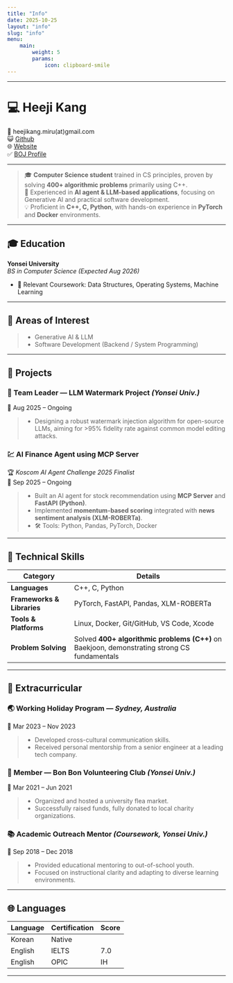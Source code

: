 ```yaml
---
title: "Info"
date: 2025-10-25
layout: "info"
slug: "info"
menu:
    main:
        weight: 5
        params: 
            icon: clipboard-smile
---
```




-----

# 💻 **Heeji Kang**
📧 heejikang.miru(at)gmail.com  
😺 [Github](https://github.com/mirulili)  
🌐 [Website](https://mirulili.github.io)  
✅ [BOJ Profile](https://www.acmicpc.net/user/whdmsgkfn)

---

> 🎓 **Computer Science student** trained in CS principles, proven by solving **400+ algorithmic problems** primarily using C++.  
> 🤖 Experienced in **AI agent & LLM-based applications**, focusing on Generative AI and practical software development.  
> 💡 Proficient in **C++, C, Python**, with hands-on experience in **PyTorch** and **Docker** environments.

---

## 🎓 Education

**Yonsei University**  
_BS in Computer Science (Expected Aug 2026)_  

- 📘 Relevant Coursework: Data Structures, Operating Systems, Machine Learning

---

## 🎯 Areas of Interest

> - Generative AI & LLM  
> - Software Development (Backend / System Programming)

---

## 🚀 Projects

### 🧬 Team Leader — LLM Watermark Project *(Yonsei Univ.)*
📅 Aug 2025 – Ongoing  

> - Designing a robust watermark injection algorithm for open-source LLMs, aiming for >95% fidelity rate against common model editing attacks.

### 💹 AI Finance Agent using MCP Server  
🏆 *Koscom AI Agent Challenge 2025 Finalist*  
📅 Sep 2025 – Ongoing  

> - Built an AI agent for stock recommendation using **MCP Server** and **FastAPI (Python)**.  
> - Implemented **momentum-based scoring** integrated with **news sentiment analysis (XLM-ROBERTa)**.  
> - 🛠 Tools: Python, Pandas, PyTorch, Docker  

---

## 🧠 Technical Skills

| Category | Details |
|-----------|----------|
| **Languages** | C++, C, Python |
| **Frameworks & Libraries** | PyTorch, FastAPI, Pandas, XLM-ROBERTa |
| **Tools & Platforms** | Linux, Docker, Git/GitHub, VS Code, Xcode |
| **Problem Solving** | Solved **400+ algorithmic problems (C++)** on Baekjoon, demonstrating strong CS fundamentals |

---

## 💼 Extracurricular

### 🌏 Working Holiday Program — *Sydney, Australia*  
📅 Mar 2023 – Nov 2023  

> - Developed cross-cultural communication skills.  
> - Received personal mentorship from a senior engineer at a leading tech company.  

### 💖 Member — Bon Bon Volunteering Club *(Yonsei Univ.)*  
📅 Mar 2021 – Jun 2021  

> - Organized and hosted a university flea market.  
> - Successfully raised funds, fully donated to local charity organizations.  

### 📚 Academic Outreach Mentor *(Coursework, Yonsei Univ.)*  
📅 Sep 2018 – Dec 2018  

> - Provided educational mentoring to out-of-school youth.  
> - Focused on instructional clarity and adapting to diverse learning environments.  

---

## 🌐 Languages

| Language | Certification | Score |
|-----------|----------------|--------|
| Korean | Native |  |
| English | IELTS | 7.0 |
| English | OPIC | IH |

---
